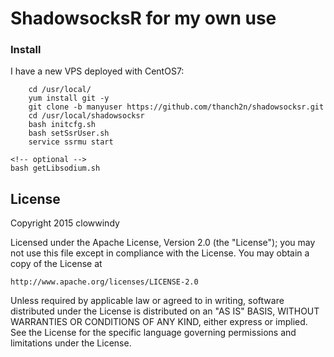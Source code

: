 ShadowsocksR for my own use
===========
### Install

I have a new VPS deployed with CentOS7:
```
    cd /usr/local/
    yum install git -y
    git clone -b manyuser https://github.com/thanch2n/shadowsocksr.git
    cd /usr/local/shadowsocksr
    bash initcfg.sh
    bash setSsrUser.sh
    service ssrmu start
```

    <!-- optional -->
    bash getLibsodium.sh

License
-------

Copyright 2015 clowwindy

Licensed under the Apache License, Version 2.0 (the "License"); you may
not use this file except in compliance with the License. You may obtain
a copy of the License at

    http://www.apache.org/licenses/LICENSE-2.0

Unless required by applicable law or agreed to in writing, software
distributed under the License is distributed on an "AS IS" BASIS, WITHOUT
WARRANTIES OR CONDITIONS OF ANY KIND, either express or implied. See the
License for the specific language governing permissions and limitations
under the License.
